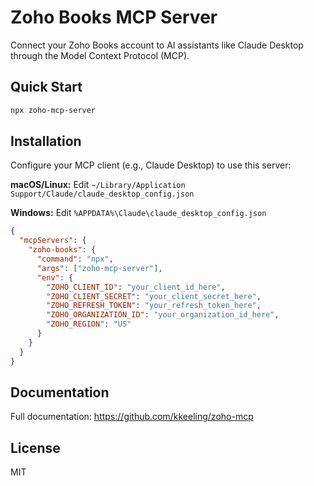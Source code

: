 # Zoho Books MCP Server

Connect your Zoho Books account to AI assistants like Claude Desktop through the Model Context Protocol (MCP).

## Quick Start

```bash
npx zoho-mcp-server
```

## Installation

Configure your MCP client (e.g., Claude Desktop) to use this server:

**macOS/Linux:** Edit `~/Library/Application Support/Claude/claude_desktop_config.json`

**Windows:** Edit `%APPDATA%\Claude\claude_desktop_config.json`

```json
{
  "mcpServers": {
    "zoho-books": {
      "command": "npx",
      "args": ["zoho-mcp-server"],
      "env": {
        "ZOHO_CLIENT_ID": "your_client_id_here",
        "ZOHO_CLIENT_SECRET": "your_client_secret_here",
        "ZOHO_REFRESH_TOKEN": "your_refresh_token_here",
        "ZOHO_ORGANIZATION_ID": "your_organization_id_here",
        "ZOHO_REGION": "US"
      }
    }
  }
}
```

## Documentation

Full documentation: https://github.com/kkeeling/zoho-mcp

## License

MIT